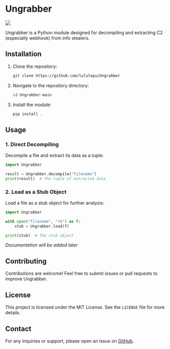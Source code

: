# Ungrabber

[![](https://dcbadge.limes.pink/api/server/https://discord.gg/9kheda3rEZ)](https://discord.gg/9kheda3rEZ)



Ungrabber is a Python module designed for decompiling and extracting C2 (especially webhook) from info stealers.

## Installation

1. Clone the repository:
   ```sh
   git clone https://github.com/lululepu/Ungrabber
   ```
2. Navigate to the repository directory:
   ```sh
   cd Ungrabber-main
   ```
3. Install the module:
   ```sh
   pip install .
   ```

## Usage

### 1. Direct Decompiling

Decompile a file and extract its data as a tuple:

```python
import Ungrabber

result = Ungrabber.decompile("filename")
print(result)  # The tuple of extracted data
```

### 2. Load as a Stub Object

Load a file as a stub object for further analysis:

```python
import Ungrabber

with open("filename", "rb") as f:
    stub = Ungrabber.load(f)

print(stub)  # The stub object
```

_Documentation will be added later_

## Contributing

Contributions are welcome! Feel free to submit issues or pull requests to improve Ungrabber.

## License

This project is licensed under the MIT License. See the `LICENSE` file for more details.

## Contact

For any inquiries or support, please open an issue on [GitHub](https://github.com/lululepu/Ungrabber/issues).